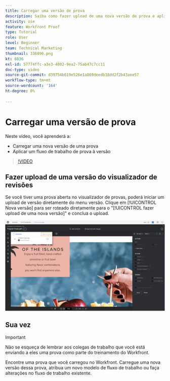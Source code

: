 ```yaml
---
title: Carregar uma versão de prova
description: Saiba como fazer upload de uma nova versão de prova e aplicar um fluxo de trabalho de prova à versão no [!DNL  Workfront].
activity: use
feature: Workfront Proof
type: Tutorial
role: User
level: Beginner
team: Technical Marketing
thumbnail: 336096.png
kt: 8836
exl-id: 57774ffc-a3e3-4802-9ea2-75ab47c7cc11
doc-type: video
source-git-commit: d39754b619e526e1a869deedb38dd2f2b43aee57
workflow-type: tm+mt
source-wordcount: '164'
ht-degree: 0%

---
```


# Carregar uma versão de prova

Neste vídeo, você aprenderá a:

* Carregar uma nova versão de uma prova
* Aplicar um fluxo de trabalho de prova à versão

>[!VIDEO](https://video.tv.adobe.com/v/336096/?quality=12)

## Fazer upload de uma versão do visualizador de revisões

Se você tiver uma prova aberta no visualizador de provas, poderá iniciar um upload de versão diretamente do menu versão. Clique em [!UICONTROL Nova versão] para ser roteado diretamente para o &quot;[!UICONTROL fazer upload de uma nova versão]&quot; e conclua o upload.

![Uma imagem do visualizador de provas com o menu de versão expandido no canto superior esquerdo e a [!UICONTROL Nova versão] link realçado.](assets/upload-version-from-viewer.png)

## Sua vez

>[!IMPORTANT]
>
>Não se esqueça de lembrar aos colegas de trabalho que você está enviando a eles uma prova como parte do treinamento do Workfront.

Encontre uma prova que você carregou no Workfront. Carregue uma nova versão dessa prova, atribua um novo modelo de fluxo de trabalho ou faça alterações no fluxo de trabalho existente.

<!--
### Learn more 
* Create a new version of a proof
-->
